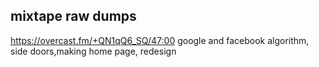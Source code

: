## mixtape raw dumps


https://overcast.fm/+QN1qQ6_SQ/47:00 google and facebook algorithm, side doors,making home page, redesign

